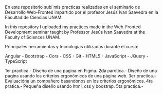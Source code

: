 En este repositorio subí mis practicas realizadas en el seminario de Desarrollo Web-Fronted impartido por el profesor Jesús Ivan Saavedra en la Facultad de Ciencias UNAM.

In this repository I uploaded my practices made in the Web-Fronted Development seminar taught by Professor Jesús Ivan Saavedra at the Faculty of Sciences UNAM.


Principales herramientas y tecnologías utilizadas durante el curso:

Angular - Bootstrap - Cors - CSS - Git - HTML5 - JavaScript - JQuery - TypeScript

1er practica.- Diseño de una pagina en Figma.
2da parctica.- Diseño de una pagina usando los criterios ergonómicos de una página web.
3er practica.- Evaluacióna un compañero basandonos en los criterios ergonómicos.
4ta pratica.- Pequeña diseño usando html, css y boostrap.
5ta practica.- 


